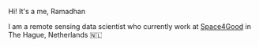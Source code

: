Hi! It's a me, Ramadhan

I am a remote sensing data scientist who currently work at [Space4Good](https://space4good.com) in The Hague, Netherlands :netherlands:
